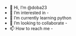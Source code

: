 - 👋 Hi, I’m @doba23
- 👀 I’m interested in -
- 🌱 I’m currently learning python
- 💞️ I’m looking to collaborate -
- 📫 How to reach me -

<!---
doba23/doba23 is a ✨ special ✨ repository because its `README.md` (this file) appears on your GitHub profile.
You can click the Preview link to take a look at your changes.
--->
